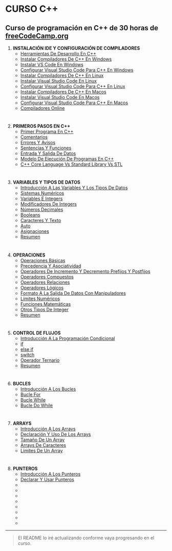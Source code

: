 # CURSO C++
## Curso de programación en C++ de 30 horas de [freeCodeCamp.org](https://www.freecodecamp.org/)

1. **INSTALACIÓN IDE Y CONFIGURACIÓN DE COMPILADORES**
    - [Herramientas De Desarrollo En C++](https://youtu.be/8jLOx1hD3_o?t=272)
    - [Instalar Compiladores De C++ En Windows](https://youtu.be/8jLOx1hD3_o?t=666)
    - [Instalar VS Code En Windows](https://youtu.be/8jLOx1hD3_o?t=1467)
    - [Configurar Visual Studio Code Para C++ En Windows](https://youtu.be/8jLOx1hD3_o?t=1680)
    - [Instalar Compiladores De C++ En Linux](https://youtu.be/8jLOx1hD3_o?t=3447)
    - [Instalar Visual Studio Code En Linux](https://youtu.be/8jLOx1hD3_o?t=3842)
    - [Configurar Visual Studio Code Para C++ En Linux](https://youtu.be/8jLOx1hD3_o?t=4060)
    - [Instalar Compiladores De C++ En Macos](https://youtu.be/8jLOx1hD3_o?t=4965)
    - [Instalar Visual Studio Code En Macos](https://youtu.be/8jLOx1hD3_o?t=5287)
    - [Configurar Visual Studio Code Para C++ En Macos](https://youtu.be/8jLOx1hD3_o?t=5416)
    - [Compiladores Online](https://youtu.be/8jLOx1hD3_o?t=5737)
#
2. **PRIMEROS PASOS EN C++**
    - [Primer Programa En C++](https://youtu.be/8jLOx1hD3_o?t=6181)
    - [Comentarios](https://youtu.be/8jLOx1hD3_o?t=6956)
    - [Errores Y Avisos](https://youtu.be/8jLOx1hD3_o?t=7316)
    - [Sentencias Y Funciones](https://youtu.be/8jLOx1hD3_o?t=7992)
    - [Entrada Y Salida De Datos](https://youtu.be/8jLOx1hD3_o?t=9094)
    - [Modelo De Ejecución De Programas En C++](https://youtu.be/8jLOx1hD3_o?t=10197)
    - [C++ Core Language Vs Standard Library Vs STL](https://youtu.be/8jLOx1hD3_o?t=10602)
#
3. **VARIABLES Y TIPOS DE DATOS**
    - [Introducción A Las Variables Y Los Tipos De Datos](https://youtu.be/8jLOx1hD3_o?t=10847)
    - [Sistemas Numéricos](https://youtu.be/8jLOx1hD3_o?t=11105)
    - [Variables E Integers](https://youtu.be/8jLOx1hD3_o?t=12112)
    - [Modificadores De Integers](https://youtu.be/8jLOx1hD3_o?t=13244)
    - [Números Decimales](https://youtu.be/8jLOx1hD3_o?t=14040)
    - [Booleans](https://youtu.be/8jLOx1hD3_o?t=15399)
    - [Caracteres Y Texto](https://youtu.be/8jLOx1hD3_o?t=15889)
    - [Auto](https://youtu.be/8jLOx1hD3_o?t=16326)
    - [Asignaciones](https://youtu.be/8jLOx1hD3_o?t=16686)
    - [Resumen](https://youtu.be/8jLOx1hD3_o?t=17142)
#
4. **OPERACIONES**
    - [Operaciones Básicas](https://youtu.be/8jLOx1hD3_o?t=17251)
    - [Precedencia Y Asociatividad](https://youtu.be/8jLOx1hD3_o?t=17881)
    - [Operadores De Incremento Y Decremento Prefijos Y Postfijos](https://youtu.be/8jLOx1hD3_o?t=18726)
    - [Operadores Compuestos](https://youtu.be/8jLOx1hD3_o?t=19402)
    - [Operadores Relaciones](https://youtu.be/8jLOx1hD3_o?t=19903)
    - [Operadores Lógicos](https://youtu.be/8jLOx1hD3_o?t=20451)
    - [Formato A La Salida De Datos Con Manipuladores](https://youtu.be/8jLOx1hD3_o?t=21369)
    - [Límites Numéricos](https://youtu.be/8jLOx1hD3_o?t=23606)
    - [Funciones Matemáticas](https://youtu.be/8jLOx1hD3_o?t=24071)
    - [Otros Tipos De Integer](https://youtu.be/8jLOx1hD3_o?t=24864)
    - [Resumen](https://youtu.be/8jLOx1hD3_o?t=25181)
#
5. **CONTROL DE FLUJOS**
    - [Introducción A La Programación Condicional](https://youtu.be/8jLOx1hD3_o?t=25319)
    - [if](https://youtu.be/8jLOx1hD3_o?t=25410)
    - [else if](https://youtu.be/8jLOx1hD3_o?t=26449)
    - [switch](https://youtu.be/8jLOx1hD3_o?t=26926)
    - [Operador Ternario](https://youtu.be/8jLOx1hD3_o?t=27765)
    - [Resumen](https://youtu.be/8jLOx1hD3_o?t=28340)
#
6. **BUCLES**
    - [Introducción A Los Bucles](https://youtu.be/8jLOx1hD3_o?t=28429)
    - [Bucle For](https://youtu.be/8jLOx1hD3_o?t=28520)
    - [Bucle While](https://youtu.be/8jLOx1hD3_o?t=30321)
    - [Bucle Do While](https://youtu.be/8jLOx1hD3_o?t=31014)
#
7. **ARRAYS**
    - [Introducción A Los Arrays](https://youtu.be/8jLOx1hD3_o?t=31628)
    - [Declaración Y Uso De Los Arrays](https://youtu.be/8jLOx1hD3_o?t=31725)
    - [Tamaño De Un Array](https://youtu.be/8jLOx1hD3_o?t=33353)
    - [Arrays De Caracteres](https://youtu.be/8jLOx1hD3_o?t=34004)
    - [Límites De Un Array](https://youtu.be/8jLOx1hD3_o?t=35206)
#
8. **PUNTEROS**
    - [Introducción A Los Punteros]()
    - [Declarar Y Usar Punteros]()
    - []()
    - []()
    - []()
    - []()
    - []()
    - []()
    - []()
    - []()
<!-- Seguir actualizando el README -->

---
> El README lo iré actualizando conforme vaya progresando en el curso.
